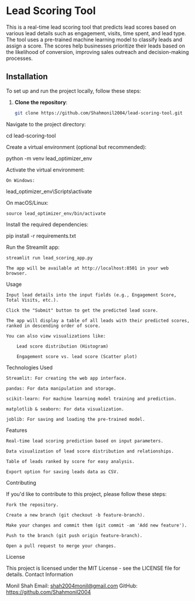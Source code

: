 # Lead Scoring Tool

This is a real-time lead scoring tool that predicts lead scores based on various lead details such as engagement, visits, time spent, and lead type. The tool uses a pre-trained machine learning model to classify leads and assign a score. The scores help businesses prioritize their leads based on the likelihood of conversion, improving sales outreach and decision-making processes.

## Installation

To set up and run the project locally, follow these steps:

1. **Clone the repository**:
   ```bash
   git clone https://github.com/Shahmonil2004/lead-scoring-tool.git
Navigate to the project directory:

cd lead-scoring-tool

Create a virtual environment (optional but recommended):

python -m venv lead_optimizer_env

Activate the virtual environment:

    On Windows:

lead_optimizer_env\Scripts\activate

On macOS/Linux:

    source lead_optimizer_env/bin/activate

Install the required dependencies:

pip install -r requirements.txt

Run the Streamlit app:

    streamlit run lead_scoring_app.py

    The app will be available at http://localhost:8501 in your web browser.

Usage

    Input lead details into the input fields (e.g., Engagement Score, Total Visits, etc.).

    Click the "Submit" button to get the predicted lead score.

    The app will display a table of all leads with their predicted scores, ranked in descending order of score.

    You can also view visualizations like:

        Lead score distribution (Histogram)

        Engagement score vs. lead score (Scatter plot)

Technologies Used

    Streamlit: For creating the web app interface.

    pandas: For data manipulation and storage.

    scikit-learn: For machine learning model training and prediction.

    matplotlib & seaborn: For data visualization.

    joblib: For saving and loading the pre-trained model.

Features

    Real-time lead scoring prediction based on input parameters.

    Data visualization of lead score distribution and relationships.

    Table of leads ranked by score for easy analysis.

    Export option for saving leads data as CSV.

Contributing

If you'd like to contribute to this project, please follow these steps:

    Fork the repository.

    Create a new branch (git checkout -b feature-branch).

    Make your changes and commit them (git commit -am 'Add new feature').

    Push to the branch (git push origin feature-branch).

    Open a pull request to merge your changes.

License

This project is licensed under the MIT License - see the LICENSE file for details.
Contact Information

Monil Shah
Email: shah2004monil@gmail.com
GitHub: https://github.com/Shahmonil2004


